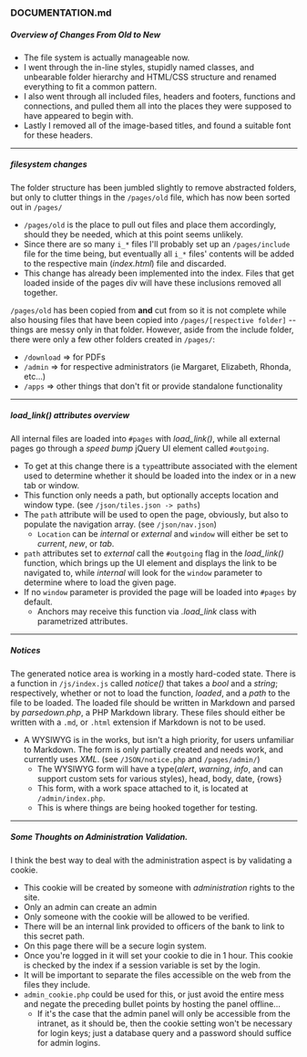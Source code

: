 ### DOCUMENTATION.md

##### Overview of Changes From Old to New

- The file system is actually manageable now.  
- I went through the in-line styles, stupidly named classes, and unbearable folder hierarchy and HTML/CSS structure and renamed everything to fit a common pattern.  
- I also went through all included files, headers and footers, functions and connections, and pulled them all into the places they were supposed to have appeared to begin with.  
- Lastly I removed all of the image-based titles, and found a suitable font for these headers.  

---

##### filesystem changes  

The folder structure has been jumbled slightly to remove abstracted folders, but only to clutter things in the `/pages/old` file, which has now been sorted out in `/pages/`
- `/pages/old` is the place to pull out files and place them accordingly, should they be needed, which at this point seems unlikely.
- Since there are so many `i_*` files I'll probably set up an `/pages/include` file for the time being, but eventually all `i_*` files' contents will be added to the respective main (_index.html_) file and discarded.
- This change has already been implemented into the index. Files that get loaded inside of the pages div will have these inclusions removed all together.  

`/pages/old` has been copied from **and** cut from so it is not complete while also housing files that have been copied into `/pages/[respective folder]` -- things are messy only in that folder. However, aside from the include folder, there were only a few other folders created in `/pages/`:
- `/download` => for PDFs
- `/admin`    => for respective administrators (ie Margaret, Elizabeth, Rhonda, etc...)
- `/apps`     => other things that don't fit or provide standalone functionality

---

##### load_link() attributes overview

All internal files are loaded into `#pages` with _load_link()_, while all external pages go through a _speed bump_ jQuery UI element called `#outgoing`.

- To get at this change there is a `type`attribute associated with the element used to determine whether it should be loaded into the index or in a new tab or window.
- This function only needs a path, but optionally accepts location and window type. (see `/json/tiles.json -> paths`)
- The `path` attribute will be used to open the page, obviously, but also to populate the navigation array. (see `/json/nav.json`)
  - `Location` can be _internal_ or _external_ and `window` will either be set to _current_, _new_, or _tab_.
- `path` attributes set to _external_  call the `#outgoing` flag in the _load_link()_ function, which brings up the UI element and displays the link to be navigated to, while _internal_ will look for the `window` parameter to determine where to load the given page.
- If no `window` parameter is provided the page will be loaded into `#pages` by default.
  - Anchors may receive this function via _.load_link_ class with parametrized attributes.

---

##### Notices

The generated notice area is working in a mostly hard-coded state.
There is a function in `/js/index.js` called _notice()_ that takes a _bool_ and a _string_; respectively, whether or not to load the function, _loaded_, and a _path_ to the file to be loaded.
The loaded file should be written in Markdown and parsed by _parsedown.php_, a PHP Markdown library. These files should either be written with a `.md`, or `.html` extension if Markdown is not to be used.
- A WYSIWYG is in the works, but isn't a high priority, for users unfamiliar to Markdown. The form is only partially created and needs work, and currently uses _XML_. (see `/JSON/notice.php` and `/pages/admin/`)
  - The WYSIWYG form will have a type(_alert_, _warning_, _info_, and can support custom sets for various styles), head, body, date, {rows}
  - This form, with a work space attached to it, is located at `/admin/index.php`.
  - This is where things are being hooked together for testing.
  
---

##### Some Thoughts on Administration Validation.

I think the best way to deal with the administration aspect is by validating a cookie.
- This cookie will be created by someone with _administration_ rights to the site.
- Only an admin can create an admin
- Only someone with the cookie will be allowed to be verified.
- There will be an internal link provided to officers of the bank to link to this secret path.
- On this page there will be a secure login system.
- Once you're logged in it will set your cookie to die in 1 hour. This cookie is checked by the index if a session variable is set by the login.
- It will be important to separate the files accessible on the web from the files they include.
- `admin_cookie.php` could be used for this, or just avoid the entire mess and negate the preceding bullet points by hosting the panel offline...
  - If it's the case that the admin panel will only be accessible from the intranet, as it should be, then the cookie setting won't be necessary for login keys; just a database query and a password should suffice for admin logins.